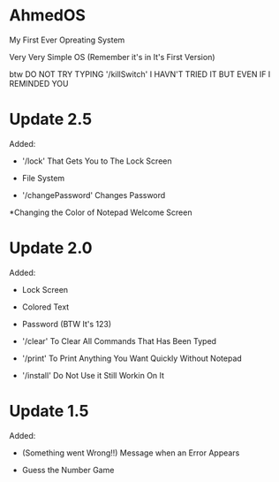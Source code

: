 # AhmedOS
My First Ever Opreating System

Very Very Simple OS (Remember it's in It's First Version)

btw DO NOT TRY TYPING '/killSwitch' I HAVN'T TRIED IT BUT EVEN IF I REMINDED YOU

# Update 2.5

Added:

* '/lock' That Gets You to The Lock Screen
  
* File System

* '/changePassword' Changes Password

*Changing the Color of Notepad Welcome Screen

# Update 2.0

Added:

* Lock Screen

* Colored Text

* Password (BTW It's 123)

* '/clear' To Clear All Commands That Has Been Typed

* '/print' To Print Anything You Want Quickly Without Notepad

* '/install' Do Not Use it Still Workin On It

# Update 1.5

Added:

* (Something went Wrong!!) Message when an Error Appears

* Guess the Number Game
